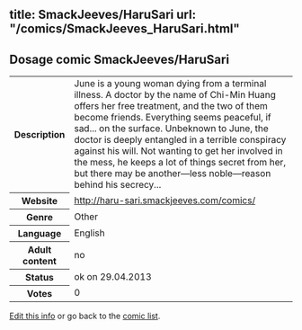 title: SmackJeeves/HaruSari
url: "/comics/SmackJeeves_HaruSari.html"
---
Dosage comic SmackJeeves/HaruSari
-----------------------------------------

<p id="msg"></p>
<script type="text/javascript">
if (window.location.search === '?edit_info_mail=sent_ok') {
  var elem = document.getElementById("msg");
  elem.innerHTML = 'Edited information sucessfully sent for review, which is usually done daily. Thanks!';
  elem.className = 'ok';
}
</script>
<table class="comicinfo">
<tr>
<th>Description</th><td>June is a young woman dying from a terminal illness. A doctor by the name of Chi-Min Huang offers her free treatment, and the two of them become friends. Everything seems peaceful, if sad... on the surface. Unbeknown to June, the doctor is deeply entangled in a terrible conspiracy against his will. Not wanting to get her involved in the mess, he keeps a lot of things secret from her, but there may be another—less noble—reason behind his secrecy...</td>
</tr>
<tr>
<th>Website</th><td><a href="http://haru-sari.smackjeeves.com/comics/">http://haru-sari.smackjeeves.com/comics/</a></td>
</tr>
<tr>
<th>Genre</th><td>Other</td>
</tr>
<tr>
<th>Language</th><td>English</td>
</tr>
<tr>
<th>Adult content</th><td>no</td>
</tr>
<tr>
<th>Status</th><td>ok on 29.04.2013</td>
</tr>
<tr>
<th>Votes</th><td>0</td>
</tr>
</table>

[Edit this info](SmackJeeves_HaruSari_edit.html) or go back to the [comic list](../comic-index.html).

